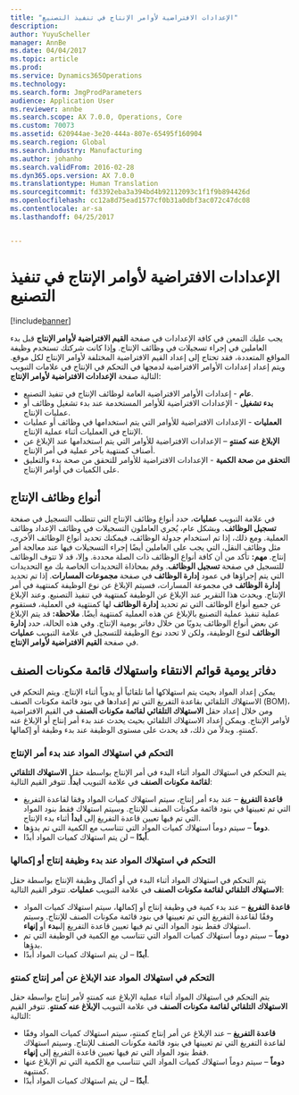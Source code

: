 ```yaml
---
title: "الإعدادات الافتراضية لأوامر الإنتاج في تنفيذ التصنيع‬"
description: 
author: YuyuScheller
manager: AnnBe
ms.date: 04/04/2017
ms.topic: article
ms.prod: 
ms.service: Dynamics365Operations
ms.technology: 
ms.search.form: JmgProdParameters
audience: Application User
ms.reviewer: annbe
ms.search.scope: AX 7.0.0, Operations, Core
ms.custom: 70073
ms.assetid: 620944ae-3e20-444a-807e-65495f160904
ms.search.region: Global
ms.search.industry: Manufacturing
ms.author: johanho
ms.search.validFrom: 2016-02-28
ms.dyn365.ops.version: AX 7.0.0
ms.translationtype: Human Translation
ms.sourcegitcommit: fd3392eba3a394bd4b92112093c1f1f9b894426d
ms.openlocfilehash: cc12a8d75ead1577cf0b31a0dbf3ac072c47dc08
ms.contentlocale: ar-sa
ms.lasthandoff: 04/25/2017


---
```


# <a name="production-order-defaults-in-manufacturing-execution"></a>الإعدادات الافتراضية لأوامر الإنتاج في تنفيذ التصنيع‬

[!include[banner](../includes/banner.md)]




‏‫يجب عليك التمعن في كافة الإعدادات في صفحة **‬‏‫القيم الافتراضية لأوامر الإنتاج** قبل بدء العاملين في إجراء تسجيلات في وظائف الإنتاج. وإذا كانت شركتك تستخدم وظيفة المواقع المتعددة، فقد تحتاج إلى إعداد القيم الافتراضية المختلفة لأوامر الإنتاج لكل موقع.‬ ويتم إعداد إعدادات الأوامر الافتراضية لدمجها في التحكم في الإنتاج في علامات التبويب التالية صفحة **الإعدادات الافتراضية لأوامر الإنتاج**:

-   **عام** - إعدادات الأوامر الافتراضية العامة لوظائف الإنتاج في تنفيذ التصنيع.
-   **بدء تشغيل** - الإعدادات الافتراضية للأوامر المستخدمة عند بدء تشغيل وظائف أو عمليات الإنتاج.
-   **العمليات** - الإعدادات الافتراضية للأوامر التي يتم استخدامها في وظائف أو عمليات الإنتاج في العمليات أثناء عملية الإنتاج.
-   **الإبلاغ عنه كمنتهٍ** – الإعدادات الافتراضية للأوامر التي يتم استخدامها عند الإبلاغ عن أصناف كمنتهية بآخر عملية في أمر الإنتاج.
-   **التحقق من صحة الكمية** - الإعدادات الافتراضية للأوامر للتحقق من صحة بدء والتعليق على الكميات في أوامر الإنتاج.

## <a name="types-of-production-jobs"></a>أنواع وظائف الإنتاج
في علامة التبويب **عمليات**، حدد أنواع وظائف الإنتاج التي تتطلب التسجيل في صفحة **تسجيل الوظائف**. وبشكل عام، يُجري العاملون التسجيلات في وظائف الإعداد وظائف العملية. ومع ذلك، إذا تم استخدام جدولة الوظائف، فيمكنك تحديد أنواع الوظائف الأخرى، مثل وظائف النقل، التي يجب على العاملين أيضًا إجراء التسجيلات فيها عند معالجة أمر إنتاج. **مهم:** تأكد من أن كافة أنواع الوظائف ذات الصلة محددة. وإلا، قد لا تتوف الوظائف للتسجيل في صفحة **تسجيل الوظائف**. وقم بمحاذاة التحديدات الخاصة بك مع التحديدات التي يتم إجراؤها في عمود **إدارة الوظائف** في صفحة **مجموعات المسارات**. إذا تم تحديد **إدارة الوظائف** في مجموعة المسارات، فسيتم الإبلاغ عن نوع الوظيفة كمنتهية في أمر الإنتاج. ويحدث هذا التقرير عند الإبلاغ عن الوظيفة كمنتهية في تنفيذ التصنيع. وعند الإبلاغ عن جميع أنواع الوظائف التي تم تحديد **إدارة الوظائف** لها كمنتهية في العملية، فستقوم عملية تنفيذ عملية التصنيع بالإبلاغ عن هذه العملية كمنتهية أيضًا. **ملاحظة:** قد يتم الإبلاغ عن بعض أنواع الوظائف يدويًا من خلال دفاتر يومية الإنتاج. وفي هذه الحالة، حدد **إدارة الوظائف** لنوع الوظيفة، ولكن لا تحدد نوع الوظيفة للتسجيل في علامة التبويب **عمليات** في صفحة **القيم الافتراضية لأوامر الإنتاج**.

## <a name="bom-consumption-and-picking-list-journals"></a>دفاتر يومية قوائم الانتقاء واستهلاك قائمة مكونات الصنف
يمكن إعداد المواد بحيث يتم استهلاكها أما تلقائياً أو يدوياً أثناء الإنتاج. ويتم التحكم في الاستهلاك التلقائي بقاعدة التفريغ التي تم إعدادها في بنود قائمة مكونات الصنف (BOM)، ومن خلال إعداد حقل **الاستهلاك التلقائي لقائمة مكونات الصنف** في القيم الافتراضية لأوامر الإنتاج. ويمكن إعداد الاستهلاك التلقائي بحيث يحدث عند بدء أمر إنتاج أو الإبلاغ عنه كمنتهٍ. وبدلاً من ذلك، قد يحدث على مستوى الوظيفة عند بدء وظيفة أو إكمالها.

### <a name="controlling-material-consumption-when-a-production-order-is-started"></a>التحكم في استهلاك المواد عند بدء أمر الإنتاج

يتم التحكم في استهلاك المواد أثناء البدء في أمر الإنتاج بواسطة حقل **الاستهلاك التلقائي لقائمة مكونات الصنف** في علامة التبويب **ابدأ**. تتوفر القيم التالية:

-   **قاعدة التفريغ** – عند بدء أمر إنتاج، سيتم استهلاك كميات المواد وفقا لقاعدة التفريغ التي تم تعيينها في بنود قائمة مكونات الصنف للإنتاج. وسيتم استهلاك فقط بنود المواد التي تم فيها تعيين قاعدة التفريغ إلى **ابدأ** أثناء بدء الإنتاج.
-   **دوماً** – سيتم دوماً استهلاك كميات المواد التي تتناسب مع الكمية التي تم بدؤها.
-   **أبدًا** – لن يتم استهلاك كميات المواد أبدًا.

### <a name="controlling-material-consumption-when-a-production-job-is-started-or-completed"></a>التحكم في استهلاك المواد عند بدء وظيفة إنتاج أو إكمالها

يتم التحكم في استهلاك المواد أثناء البدء في أو أكمال وظيفة الإنتاج بواسطة حقل **الاستهلاك التلقائي لقائمة مكونات الصنف** في علامة التبويب **عمليات**. تتوفر القيم التالية:

-   **قاعدة التفريغ** – عند بدء كمية في وظيفة إنتاج أو إكمالها، سيتم استهلاك كميات المواد وفقًا لقاعدة التفريغ التي تم تعيينها في بنود قائمة مكونات الصنف للإنتاج. وسيتم استهلاك فقط بنود المواد التي تم فيها تعيين قاعدة التفريغ إلى**بدء** أو **إنهاء**.
-   **دوماً** – سيتم دوماً استهلاك كميات المواد التي تتناسب مع الكمية في الوظيفة التي تم بدؤها.
-   **أبدًا** – لن يتم استهلاك كميات المواد أبدًا.

### <a name="controlling-material-consumption-when-a-production-order-is-reported-as-finished"></a>التحكم في استهلاك المواد عند الإبلاغ عن أمر إنتاج كمنتهٍ

يتم التحكم في استهلاك المواد أثناء عملية الإبلاغ عنه كمنتهٍ لأمر إنتاج بواسطة حقل **الاستهلاك التلقائي لقائمة مكونات الصنف** في علامة التبويب **الإبلاغ عنه كمنتهٍ**. تتوفر القيم التالية:

-   **قاعدة التفريغ** – عند الإبلاغ عن أمر إنتاج كمنتهٍ، سيتم استهلاك كميات المواد وفقًا لقاعدة التفريغ التي تم تعيينها في بنود قائمة مكونات الصنف للإنتاج. وسيتم استهلاك فقط بنود المواد التي تم فيها تعيين قاعدة التفريغ إلى **إنهاء**.
-   **دوماً** – سيتم دوماً استهلاك كميات المواد التي تتناسب مع الكمية التي تم الإبلاغ عنها كمنتيهة.
-   **أبدًا** – لن يتم استهلاك كميات المواد أبدًا.





